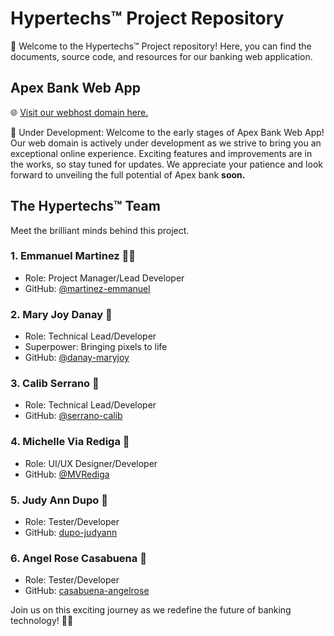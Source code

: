 # Hypertechs™ Project Repository

🚀 Welcome to the Hypertechs™ Project repository! Here, you can find the documents, source code, and resources for our banking web application.

## Apex Bank Web App 
🌐 [Visit our webhost domain here.](https://apexapp.tech/)

🚧 Under Development: Welcome to the early stages of Apex Bank Web App! Our web domain is actively under development as we strive to bring you an exceptional online experience. Exciting features and improvements are in the works, so stay tuned for updates. We appreciate your patience and look forward to unveiling the full potential of Apex bank **soon.**

## The Hypertechs™ Team

Meet the brilliant minds behind this project.

### 1. Emmanuel Martinez 👨‍💻

- Role: Project Manager/Lead Developer
- GitHub: [@martinez-emmanuel](https://github.com/martinez-emmanuel)

### 2. Mary Joy Danay 📖

- Role: Technical Lead/Developer
- Superpower: Bringing pixels to life
- GitHub: [@danay-maryjoy](https://github.com/danay-maryjoy)

### 3. Calib Serrano 🐛

- Role: Technical Lead/Developer
- GitHub: [@serrano-calib](https://github.com/serrano-calib)

### 4. Michelle Via Rediga 🎨

- Role: UI/UX Designer/Developer
- GitHub: [@MVRediga](https://github.com/MVRediga)

### 5. Judy Ann Dupo 🧪

- Role: Tester/Developer
- GitHub: [dupo-judyann](https://github.com/dupo-judyann)

### 6. Angel Rose Casabuena 🧪

- Role: Tester/Developer
- GitHub: [casabuena-angelrose](https://github.com/casabuena-angelrose)

Join us on this exciting journey as we redefine the future of banking technology! 🚀✨
